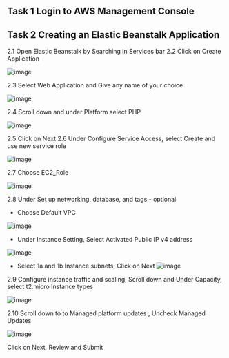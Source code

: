## Task 1 Login to AWS Management Console
## Task 2 Creating an Elastic Beanstalk Application
2.1 Open Elastic Beanstalk by Searching in Services bar
2.2 Click on Create Application

![image](https://github.com/Asma09Akram/Elastic-BeanStalk-Blue-Green-Deployment/assets/124654068/0cea33bb-56fd-4c8f-b710-5df1a05c8380)

2.3 Select Web Application and Give any name of your choice

![image](https://github.com/Asma09Akram/Elastic-BeanStalk-Blue-Green-Deployment/assets/124654068/a7eefcb0-da02-4ebd-a783-8e6f8e768b6f)

2.4 Scroll down and under Platform select PHP

![image](https://github.com/Asma09Akram/Elastic-BeanStalk-Blue-Green-Deployment/assets/124654068/6be12b21-f661-4534-a68e-22fff5d8b1c7)

2.5 Click on Next
2.6 Under Configure Service Access, select Create and use new service role

![image](https://github.com/Asma09Akram/Elastic-BeanStalk-Blue-Green-Deployment/assets/124654068/5c184fa0-28e1-47c0-89cf-79d36ff448c4)

2.7 Choose EC2_Role

![image](https://github.com/Asma09Akram/Elastic-BeanStalk-Blue-Green-Deployment/assets/124654068/057d7c46-15fc-4656-b1d5-ffeceae6f535)

2.8 Under Set up networking, database, and tags - optional 
* Choose Default VPC

![image](https://github.com/Asma09Akram/Elastic-BeanStalk-Blue-Green-Deployment/assets/124654068/9ef25b62-7f51-40cf-a1f1-5a257060f5e5)

* Under Instance Setting, Select Activated Public IP v4 address

![image](https://github.com/Asma09Akram/Elastic-BeanStalk-Blue-Green-Deployment/assets/124654068/be2f3353-d1ef-4349-963f-2ee35931fd96)

* Select 1a and 1b Instance subnets, Click on Next
![image](https://github.com/Asma09Akram/Elastic-BeanStalk-Blue-Green-Deployment/assets/124654068/9ea02f2d-dc4c-4c6e-9a3a-9fc666141382)

2.9 Configure instance traffic and scaling, Scroll down and Under Capacity, select t2.micro Instance types

![image](https://github.com/Asma09Akram/Elastic-BeanStalk-Blue-Green-Deployment/assets/124654068/c1c2142d-f5be-4048-9af6-69b27c041851)

2.10 Scroll down to to Managed platform updates , Uncheck Managed Updates

![image](https://github.com/Asma09Akram/Elastic-BeanStalk-Blue-Green-Deployment/assets/124654068/1b894131-8fe8-435e-b777-60c040678988)

Click on Next, Review and Submit
